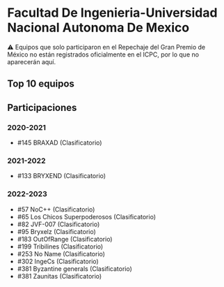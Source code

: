 # Facultad De Ingenieria-Universidad Nacional Autonoma De Mexico

:warning: Equipos que solo participaron en el Repechaje del Gran Premio de México no están registrados oficialmente en el ICPC, por lo que no aparecerán aquí.

## Top 10 equipos


## Participaciones

### 2020-2021

- #145 BRAXAD (Clasificatorio)

### 2021-2022

- #133 BRYXEND (Clasificatorio)

### 2022-2023

- #57 NoC++ (Clasificatorio)
- #65 Los Chicos Superpoderosos (Clasificatorio)
- #82 JVF-007 (Clasificatorio)
- #95 Bryxelz  (Clasificatorio)
- #183 OutOfRange (Clasificatorio)
- #199 Tribilines (Clasificatorio)
- #253 No Name (Clasificatorio)
- #302 IngeCs (Clasificatorio)
- #381 Byzantine generals (Clasificatorio)
- #381 Zaunitas (Clasificatorio)



